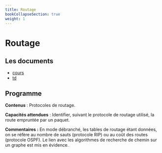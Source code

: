 ```yaml
---
title: Routage
bookCollapseSection: true
weight: 1
---
```




# Routage

## Les documents

* [cours](cours)
* [td](td)

## Programme

**Contenus** : Protocoles de routage.

**Capacités attendues** : Identifier, suivant le protocole de
routage utilisé, la route empruntée par un paquet.

**Commentaires :** En mode débranché, les tables de routage étant données, on se
réfère au nombre de sauts (protocole RIP) ou au coût des routes (protocole OSPF).
Le lien avec les algorithmes de recherche de chemin sur un graphe est mis
en évidence.

